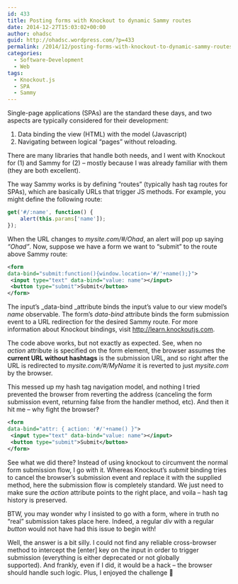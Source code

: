 ```yaml
---
id: 433
title: Posting forms with Knockout to dynamic Sammy routes
date: 2014-12-27T15:03:02+00:00
author: ohadsc
guid: http://ohadsc.wordpress.com/?p=433
permalink: /2014/12/posting-forms-with-knockout-to-dynamic-sammy-routes/
categories:
  - Software-Development
  - Web
tags:
  - Knockout.js
  - SPA
  - Sammy
---
```

Single-page applications (SPAs) are the standard these days, and two aspects are typically considered for their development:

  1. Data binding the view (HTML) with the model (Javascript)
  2. Navigating between logical &#8220;pages&#8221; without reloading.

There are many libraries that handle both needs, and I went with Knockout for (1) and Sammy for (2) &#8211; mostly because I was already familiar with them (they are both excellent).

The way Sammy works is by defining &#8220;routes&#8221; (typically hash tag routes for SPAs), which are basically URLs that trigger JS methods. For example, you might define the following route:

```js
get('#/:name', function() {
    alert(this.params['name']);
});
```

When the URL changes to _mysite.com/#/Ohad_, an alert will pop up saying _&#8220;Ohad&#8221;_. Now, suppose we have a form we want to &#8220;submit&#8221; to the route above Sammy route:

```xml
<form
data-bind="submit:function(){window.location='#/'+name();}">
 <input type="text" data-bind="value: name"></input>
 <button type="submit">Submit</button>
</form>
```

The input&#8217;s _data-bind _attribute binds the input&#8217;s value to our view model&#8217;s _name_ observable. The form&#8217;s _data-bind_ attribute binds the form submission event to a URL redirection for the desired Sammy route. For more information about Knockout bindings, visit <http://learn.knockoutjs.com>.

The code above works, but not exactly as expected. See, when no _action_ attribute is specified on the form element, the browser assumes the **current URL without hashtags** is the submission URL, and so right after the URL is redirected to _mysite.com/#/MyName_ it is reverted to just _mysite.com_ by the browser.

This messed up my hash tag navigation model, and nothing I tried prevented the browser from reverting the address (canceling the form submission event, returning false from the handler method, etc). And then it hit me &#8211; why fight the browser?

```xml
<form
data-bind="attr: { action: '#/'+name() }">
 <input type="text" data-bind="value: name"></input>
 <button type="submit">Submit</button>
</form>
```

See what we did there? Instead of using knockout to circumvent the normal form submission flow, I go with it. Whereas Knockout&#8217;s _submit_ binding tries to cancel the browser&#8217;s submission event and replace it with the supplied method, here the submission flow is completely standard. We just need to make sure the _action_ attribute points to the right place, and voila &#8211; hash tag history is preserved.

BTW, you may wonder why I insisted to go with a form, where in truth no &#8220;real&#8221; submission takes place here. Indeed, a regular _div_ with a regular _button_ would not have had this issue to begin with!

Well, the answer is a bit silly. I could not find any reliable cross-browser method to intercept the [enter] key on the input in order to trigger submission (everything is either deprecated or not globally supported). And frankly, even if I did, it would be a hack &#8211; the browser should handle such logic. Plus, I enjoyed the challenge 🙂